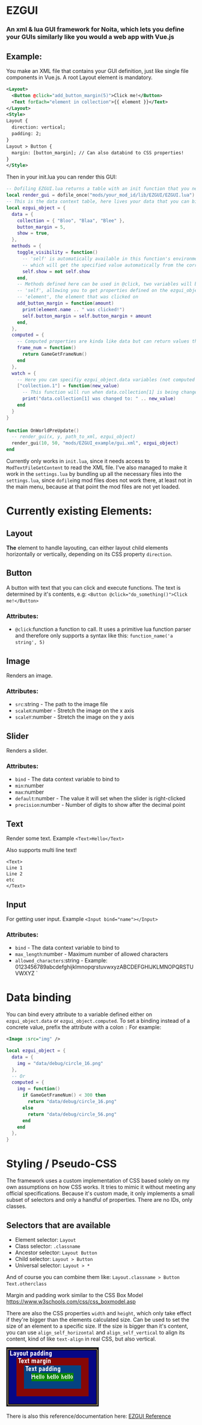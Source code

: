 # EZGUI
### An xml & lua GUI framework for Noita, which lets you define your GUIs similarly like you would a web app with Vue.js
## Example:
You make an XML file that contains your GUI definition, just like single file components in Vue.js.
A root Layout element is mandatory.
```xml
<Layout>
  <Button @click="add_button_margin(5)">Click me!</Button>
  <Text forEach="element in collection">{{ element }}</Text>
</Layout>
<Style>
Layout {
  direction: vertical;
  padding: 2;
}
Layout > Button {
  margin: [button_margin]; // Can also databind to CSS properties!
}
</Style>
```
Then in your init.lua you can render this GUI:
```lua
-- Dofiling EZGUI.lua returns a table with an init function that you need to call and pass in the path to the library, which in turn will return a render function you can call to render a GUI
local render_gui = dofile_once("mods/your_mod_id/lib/EZGUI/EZGUI.lua").init("mods/your_mod_id/lib/EZGUI")
-- This is the data context table, here lives your data that you can bind to
local ezgui_object = {
  data = {
    collection = { "Bloo", "Blaa", "Blee" },
    button_margin = 5,
    show = true,
  },
  methods = {
    toggle_visibility = function()
      -- 'self' is automatically available in this function's environment and refers to a special version of the ezgui_object
      -- which will get the specified value automatically from the correct sub-table (like data or computed)
      self.show = not self.show
    end,
    -- Methods defined here can be used in @click, two variables will be available within these functions:
    -- 'self', allowing you to get properties defined on the ezgui_object
    -- 'element', the element that was clicked on
    add_button_margin = function(amount)
      print(element.name .. " was clicked!")
      self.button_margin = self.button_margin + amount
    end,
  },
  computed = {
    -- Computed properties are kinda like data but can return values that need to be dynamically calculated
    frame_num = function()
      return GameGetFrameNum()
    end
  },
  watch = {
    -- Here you can specifiy ezgui_object.data variables (not computed for now) that you want to watch for changes
    ["collection.1"] = function(new_value)
      -- This function will run when data.collection[1] is being changed, the new value is passed in as the first argument
      print("data.collection[1] was changed to: " .. new_value)
    end
  }
}

function OnWorldPreUpdate()
  -- render_gui(x, y, path_to_xml, ezgui_object)
  render_gui(10, 50, "mods/EZGUI_example/gui.xml", ezgui_object)
end
```
Currently only works in `init.lua`, since it needs access to `ModTextFileGetContent` to read the XML file.
I've also managed to make it work in the `settings.lua` by bundling up all the necessary files into the `settings.lua`, since `dofile`ing mod files does not work there, at least not in the main menu, because at that point the mod files are not yet loaded.

# Currently existing Elements:
## Layout
**The** element to handle layouting, can either layout child elements horizontally or vertically, depending on its CSS property `direction`.

## Button
A button with text that you can click and execute functions. The text is determined by it's contents, e.g: `<Button @click="do_something()">Click me!</Button>`
### Attributes:
- `@click`:function a function to call. It uses a primitive lua function parser and therefore only supports a syntax like this: `function_name('a string', 5)`

## Image
Renders an image.
### Attributes:
- `src`:string - The path to the image file
- `scaleX`:number - Stretch the image on the x axis
- `scaleY`:number - Stretch the image on the y axis
## Slider
Renders a slider.
### Attributes:
- `bind` - The data context variable to bind to
- `min`:number
- `max`:number
- `default`:number - The value it will set when the slider is right-clicked
- `precision`:number - Number of digits to show after the decimal point
## Text
Render some text. Example `<Text>Hello</Text>`

Also supports multi line text!

```
<Text>
Line 1
Line 2
etc
</Text>
```

## Input
For getting user input. Example `<Input bind="name"></Input>`
### Attributes:
- `bind` - The data context variable to bind to
- `max_length`:number - Maximum number of allowed characters
- `allowed_characters`:string - Example: 0123456789abcdefghijklmnopqrstuvwxyzABCDEFGHIJKLMNOPQRSTUVWXYZ
`
# Data binding
You can bind every attribute to a variable defined either on `ezgui_object.data` or `ezgui_object.computed`. To set a binding instead of a concrete value, prefix the attribute with a colon `:`
For example:
```xml
<Image :src="img" />
```
```lua
local ezgui_object = {
  data = {
    img = "data/debug/circle_16.png"
  },
  -- Or
  computed = {
    img = function()
      if GameGetFrameNum() < 300 then
        return "data/debug/circle_16.png"
      else
        return "data/debug/circle_56.png"
      end
    end
  },
}
```

# Styling / Pseudo-CSS
The framework uses a custom implementation of CSS based solely on my own assumptions on how CSS works. It tries to mimic it without meeting any official specifications. Because it's custom made, it only implements a small subset of selectors and only a handful of properties. There are no IDs, only classes.
## Selectors that are available
- Element selector: `Layout`
- Class selector: `.classname`
- Ancestor selector: `Layout Button`
- Child selector: `Layout > Button`
- Universal selector: `Layout > *`

And of course you can combine them like: `Layout.classname > Button Text.otherclass`

Margin and padding work similar to the CSS Box Model https://www.w3schools.com/css/css_boxmodel.asp

There are also the CSS properties `width` and `height`, which only take effect if they're bigger than the elements calculated size.
Can be used to set the size of an element to a specific size. If the size is bigger than it's content, you can use `align_self_horizontal`
and `align_self_vertical` to align its content, kind of like `text-align` in real CSS, but also vertical.

![alt text](www/assets/box_model.png "Title")

There is also this reference/documentation here: [EZGUI Reference](https://TheHorscht.github.io/EZGUI)
